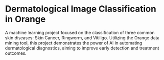# Dermatological Image Classification in Orange
A machine learning project focused on the classification of three common skin diseases: Skin Cancer, Ringworm, and Vitiligo. Utilizing the Orange data mining tool, this project demonstrates the power of AI in automating dermatological diagnostics, aiming to improve early detection and treatment outcomes.
